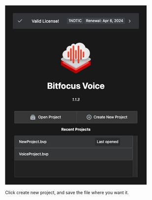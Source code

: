 ![Launcher](../../generated/screenshots/projectNavigator-1.png?raw=true "Launcher")

Click create new project, and save the file where you want it.
